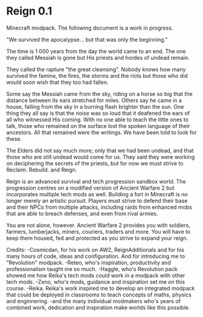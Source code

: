 # Reign 0.1

Minecraft modpack. The following document is a work in progress.

"We survived the apocalypse... but that was only the beginning."

The time is 1 000 years from the day the world came to an end. The one they called Messiah is gone but His priests and hordes of undead remain.

They called the rapture "the great cleansing". Nobody knows how many survived the famine, the fires, the storms and the riots but those who did would soon wish that they too had fallen. 

Some say the Messiah came from the sky, riding on a horse so big that the distance between its ears stretched for miles. Others say he came in a house, falling from the sky in a burning flash brighter than the sun. One thing they all say is that the noise was so loud that it deafened the ears of all who witnessed His coming. With no one able to teach the little ones to talk, those who remained on the surface lost the spoken language of their ancestors. All that remained were the writings. We have been told to look for these.

The Elders did not say much more; only that we had been undead, and that those who are still undead would come for us. They said they were working on deciphering the secrets of the priests, but for now we must strive to Reclaim. Rebuild. and Reign.

Reign is an advanced survival and tech progression sandbox world. The progression centres on a modified version of Ancient Warfare 2 but incorporates multiple tech mods as well. Building a fort in Minecraft is no longer merely an artistic pursuit. Players must strive to defend their base and their NPCs from multiple attacks, including raids from enhanced mobs that are able to breach defenses, and even from rival armies.

You are not alone, however. Ancient Warfare 2 provides you with soldiers, farmers, lumberjacks, miners, couriers, traders and more. You will have to keep them housed, fed and protected as you strive to expand your reign.

Credits: 
-Cosmicdan, for his work on AW2, ReignAdditionals and for his many hours of code, ideas and configuration. And for introducing me to "Revolution" modpack.
-Reteo, who's inspiration, productivity and professionalism taught me so much.
-Haggle, who's Revolution pack showed me how Reika's tech mods *could* work in a modpack with other tech mods.
-Zeno, who's mods, guidance and inspiration set me on this course.
-Reika. Reika's work inspired me to develop an integrated modpack that could be deployed in classrooms to teach concepts of maths, physics and enginnering. 
-and the many individual modmakers who's years of combined work, dedication and inspiration make worlds like this possible.
